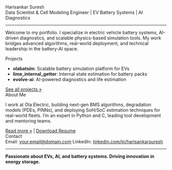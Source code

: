 

<link rel="stylesheet" href="assets/custom.css">
<div id="particles-js"></div>

<div class="main-title animated-gradient-border">Harisankar Suresh</div>
<div class="subtitle">Data Scientist & Cell Modeling Engineer | EV Battery Systems | AI Diagnostics</div>
<hr>

<div style="max-width:700px;margin:auto;">
<p>Welcome to my portfolio. I specialize in electric vehicle battery systems, AI-driven diagnostics, and scalable physics-based simulation tools. My work bridges advanced algorithms, real-world deployment, and technical leadership in the battery-AI space.</p>

<div class="section-title">Projects</div>
<ul class="projects-list">
  <li><strong>olabatsim</strong>: Scalable battery simulation platform for EVs</li>
  <li><strong>lime_internal_getter</strong>: Internal state estimation for battery packs</li>
  <li><strong>evolve-ai</strong>: AI-powered diagnostics and life estimation</li>
</ul>
<a href="projects.md">See all projects »</a>

<div class="section-title">About Me</div>
<p>I work at Ola Electric, building next-gen BMS algorithms, degradation models (PDEs, PINNs), and deploying SoH/SoC estimation techniques for real-world fleets. I’m an expert in Python and C, leading tool development and mentoring teams.</p>
<a href="about.md">Read more »</a> | <a href="#">Download Resume</a>

<div class="section-title">Contact</div>
<div class="contact-info">
  <span>Email: <a href="mailto:your.email@domain.com">your.email@domain.com</a></span>
  <span>LinkedIn: <a href="#">linkedin.com/in/harisankarsuresh</a></span>
</div>

<div class="footer">
  <hr>
  <strong>Passionate about EVs, AI, and battery systems. Driving innovation in energy storage.</strong>
</div>
</div>

<script src="assets/particles.min.js"></script>
<script>
// Particle background config
particlesJS('particles-js', {
  particles: {
    number: { value: 60, density: { enable: true, value_area: 800 } },
    color: { value: ["#2979ff", "#ff1744", "#1a237e"] },
    shape: { type: "circle" },
    opacity: { value: 0.5, random: true },
    size: { value: 4, random: true },
    line_linked: { enable: true, distance: 120, color: "#2979ff", opacity: 0.4, width: 1 },
    move: { enable: true, speed: 2, direction: "none", random: false, straight: false, out_mode: "out" }
  },
  interactivity: {
    detect_on: "canvas",
    events: {
      onhover: { enable: true, mode: "grab" },
      onclick: { enable: true, mode: "push" },
      resize: true
    },
    modes: {
      grab: { distance: 140, line_linked: { opacity: 0.7 } },
      push: { particles_nb: 4 }
    }
  },
  retina_detect: true
});
</script>
